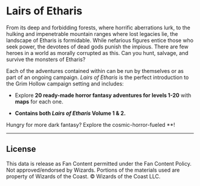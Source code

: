 # Lairs of Etharis

From its deep and forbidding forests, where horrific aberrations lurk, to the hulking and impenetrable mountain ranges where lost legacies lie, the landscape of Etharis is formidable. While nefarious figures entice those who seek power, the devotees of dead gods punish the impious. There are few heroes in a world as morally corrupted as this. Can you hunt, salvage, and survive the monsters of Etharis?

Each of the adventures contained within can be run by themselves or as part of an ongoing campaign. *Lairs of Etharis* is the perfect introduction to the Grim Hollow campaign setting and includes:

- Explore **20 ready-made horror fantasy adventures for** **levels 1-20** with **maps** for each one.

- **Contains both *Lairs of Etharis* Volume 1 & 2.**

Hungry for more dark fantasy? Explore the cosmic-horror-fueled **!

---

## License

This data is release as Fan Content permitted under the Fan Content Policy. Not approved/endorsed by Wizards. Portions of the materials used are property of Wizards of the Coast. © Wizards of the Coast LLC.
